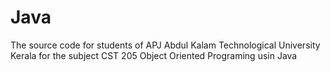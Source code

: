 # Java
The source code for students of APJ Abdul Kalam Technological University Kerala for the subject CST 205 Object Oriented Programing usin Java
